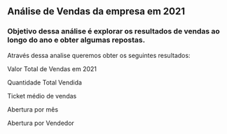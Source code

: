 ## Análise de Vendas da empresa em 2021

### Objetivo dessa análise é explorar os resultados de vendas ao longo do ano e obter algumas repostas.



Através dessa analise queremos obter os seguintes resultados:

Valor Total de Vendas em 2021

Quantidade Total Vendida

Ticket médio de vendas

Abertura por mês

Abertura por Vendedor
